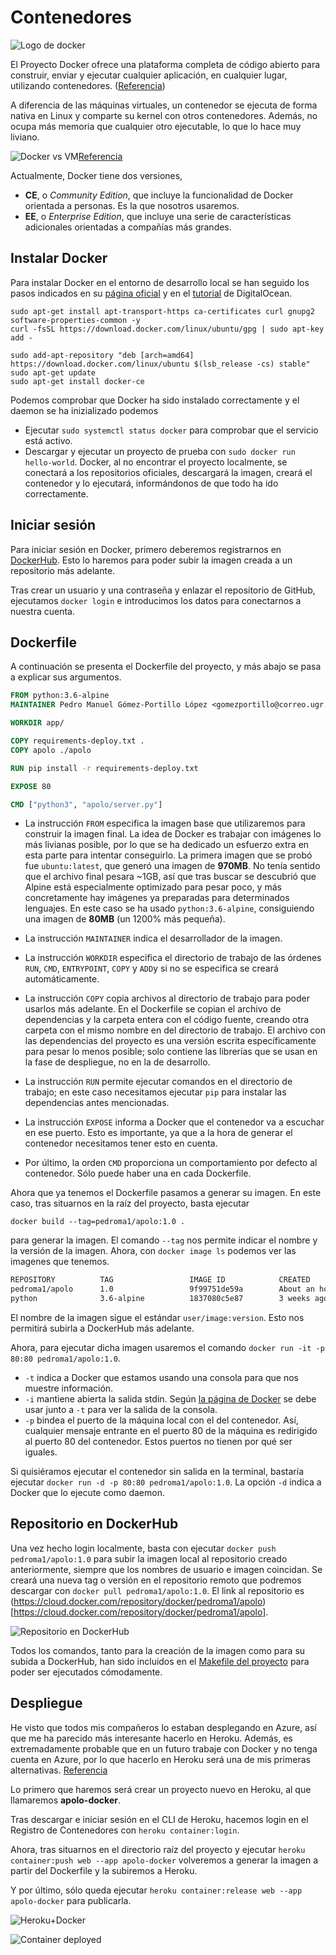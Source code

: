# Contenedores

![Logo de docker](img/docker-logo.png)

El Proyecto Docker ofrece una plataforma completa de código abierto para construir, enviar y ejecutar cualquier aplicación, en cualquier lugar, utilizando contenedores. ([Referencia](https://hoplasoftware.com/por-que-elegir-docker-ee-frente-a-ce/))

A diferencia de las máquinas virtuales, un contenedor se ejecuta de forma nativa en Linux y comparte su kernel con otros contenedores. Además, no ocupa más memoria que cualquier otro ejecutable, lo que lo hace muy liviano.

![Docker vs VM](img/docker-vs-vm.png)[Referencia](https://docs.docker.com/get-started/)

Actualmente, Docker tiene dos versiones,

-   **CE**, o _Community Edition_, que incluye la funcionalidad de Docker orientada a personas. Es la que nosotros usaremos.
-   **EE**, o _Enterprise Edition_, que incluye una serie de características adicionales orientadas a compañías más grandes.

## Instalar Docker

Para instalar Docker en el entorno de desarrollo local se han seguido los pasos indicados en su [página oficial](https://docs.docker.com/install/linux/docker-ce/ubuntu/) y en el [tutorial](https://www.digitalocean.com/community/tutorials/how-to-install-and-use-docker-on-ubuntu-18-04) de DigitalOcean.

    sudo apt-get install apt-transport-https ca-certificates curl gnupg2 software-properties-common -y
    curl -fsSL https://download.docker.com/linux/ubuntu/gpg | sudo apt-key add -

    sudo add-apt-repository "deb [arch=amd64] https://download.docker.com/linux/ubuntu $(lsb_release -cs) stable"
    sudo apt-get update
    sudo apt-get install docker-ce

Podemos comprobar que Docker ha sido instalado correctamente y el daemon se ha inizializado podemos

-   Ejecutar `sudo systemctl status docker` para comprobar que el servicio está activo.
-   Descargar y ejecutar un proyecto de prueba con `sudo docker run hello-world`. Docker, al no encontrar el proyecto localmente, se conectará a los repositorios oficiales, descargará la imagen, creará el contenedor y lo ejecutará, informándonos de que todo ha ido correctamente.

## Iniciar sesión

Para iniciar sesión en Docker, primero deberemos registrarnos en [DockerHub](https://hub.docker.com/). Esto lo haremos para poder subir la imagen creada a un repositorio más adelante.

Tras crear un usuario y una contraseña y enlazar el repositorio de GitHub, ejecutamos `docker login` e introducimos los datos para conectarnos a nuestra cuenta.

## Dockerfile

A continuación se presenta el Dockerfile del proyecto, y más abajo se pasa a explicar sus argumentos.

```Dockerfile
FROM python:3.6-alpine
MAINTAINER Pedro Manuel Gómez-Portillo López <gomezportillo@correo.ugr.es>

WORKDIR app/

COPY requirements-deploy.txt .
COPY apolo ./apolo

RUN pip install -r requirements-deploy.txt

EXPOSE 80

CMD ["python3", "apolo/server.py"]
```

* La instrucción `FROM` especifica la imagen base que utilizaremos para construir la imagen final. La idea de Docker es trabajar con imágenes lo más livianas posible, por lo que se ha dedicado un esfuerzo extra en esta parte para intentar conseguirlo. La primera imagen que se probó fue `ubuntu:latest`, que generó una imagen de **970MB**. No tenía sentido que el archivo final pesara ~1GB, así que tras buscar se descubrió que Alpine está especialmente optimizado para pesar poco, y más concretamente hay imágenes ya preparadas para determinados lenguajes. En este caso se ha usado `python:3.6-alpine`, consiguiendo una imagen de **80MB** (un 1200% más pequeña).

* La instrucción `MAINTAINER` indica el desarrollador de la imagen.

* La instrucción `WORKDIR` especifica el directorio de trabajo de las órdenes `RUN`, `CMD`, `ENTRYPOINT`, `COPY` y `ADD`y si no se especifica se creará automáticamente.

* La instrucción `COPY` copia archivos al directorio de trabajo para poder usarlos más adelante. En el Dockerfile se copian el archivo de dependencias y la carpeta entera con el código fuente, creando otra carpeta con el mismo nombre en del directorio de trabajo. El archivo con las dependencias del proyecto es una versión escrita específicamente para pesar lo menos posible; solo contiene las librerías que se usan en la fase de despliegue, no en la de desarrollo.

* La instrucción `RUN` permite ejecutar comandos en el directorio de trabajo; en este caso necesitamos ejecutar `pip` para instalar las dependencias antes mencionadas.

* La instrucción `EXPOSE` informa a Docker que el contenedor va a escuchar en ese puerto. Esto es importante, ya que a la hora de generar el contenedor necesitamos tener esto en cuenta.

* Por último, la orden `CMD` proporciona un comportamiento por defecto al contenedor. Sólo puede haber una en cada Dockerfile.

Ahora que ya tenemos el Dockerfile pasamos a generar su imagen. En este caso, tras situarnos en la raíz del proyecto, basta ejecutar

`
docker build --tag=pedroma1/apolo:1.0 .
`

para generar la imagen. El comando `--tag` nos permite indicar el nombre y la versión de la imagen. Ahora, con `docker image ls` podemos ver las imagenes que tenemos.

```bash
REPOSITORY          TAG                 IMAGE ID            CREATED             SIZE
pedroma1/apolo      1.0                 9f99751de59a        About an hour ago   87.9MB
python              3.6-alpine          1837080c5e87        3 weeks ago         74.4MB

```

El nombre de la imagen sigue el estándar `user/image:version`. Esto nos permitirá subirla a DockerHub más adelante.

Ahora, para ejecutar dicha imagen usaremos el comando `docker run -it -p 80:80 pedroma1/apolo:1.0`.

* `-t` indica a Docker que estamos usando una consola para que nos muestre información.
* `-i` mantiene abierta la salida stdin. Según [la página de Docker](https://docs.docker.com/engine/reference/run/) se debe usar junto a `-t` para ver la salida de la consola.
* `-p` bindea el puerto de la máquina local con el del contenedor. Así, cualquier mensaje entrante en el puerto 80 de la máquina es redirigido al puerto 80 del contenedor. Estos puertos no tienen por qué ser iguales.

Si quisiéramos ejecutar el contenedor sin salida en la terminal, bastaría ejecutar `docker run -d -p 80:80 pedroma1/apolo:1.0`. La opción `-d` indica a Docker que lo ejecute como daemon.

## Repositorio en DockerHub

Una vez hecho login localmente, basta con ejecutar `docker push pedroma1/apolo:1.0` para subir la imagen local al repositorio creado anteriormente, siempre que los nombres de usuario e imagen coincidan. Se creará una nueva tag o versión en el repositorio remoto que podremos descargar con `docker pull pedroma1/apolo:1.0`. El link al repositorio es (https://cloud.docker.com/repository/docker/pedroma1/apolo)[https://cloud.docker.com/repository/docker/pedroma1/apolo].

![Repositorio en DockerHub](img/repo-dockerhub.png)

Todos los comandos, tanto para la creación de la imagen como para su subida a DockerHub, han sido incluidos en el [Makefile del proyecto](https://github.com/gomezportillo/apolo/blob/master/Makefile) para poder ser ejecutados cómodamente.

## Despliegue

He visto que todos mis compañeros lo estaban desplegando en Azure, así que me ha parecido más interesante hacerlo en Heroku. Además, es extremadamente probable que en un futuro trabaje con Docker y no tenga cuenta en Azure, por lo que hacerlo en Heroku será una de mis primeras alternativas. [Referencia](https://dashboard.heroku.com/apps/apolo-docker/deploy/heroku-container)

Lo primero que haremos será crear un proyecto nuevo en Heroku, al que llamaremos **apolo-docker**.

Tras descargar e iniciar sesión en el CLI de Heroku, hacemos login en el Registro de Contenedores con `heroku container:login`.

Ahora, tras situarnos en el directorio raíz del proyecto y ejecutar `heroku container:push web --app apolo-docker` volveremos a generar la imagen a partir del Dockerfile y la subiremos a Heroku.

Y por último, sólo queda ejecutar `heroku container:release web --app apolo-docker` para publicarla.

![Heroku+Docker](img/heroku+docker.png)

![Container deployed](img/container-deployed.png)
